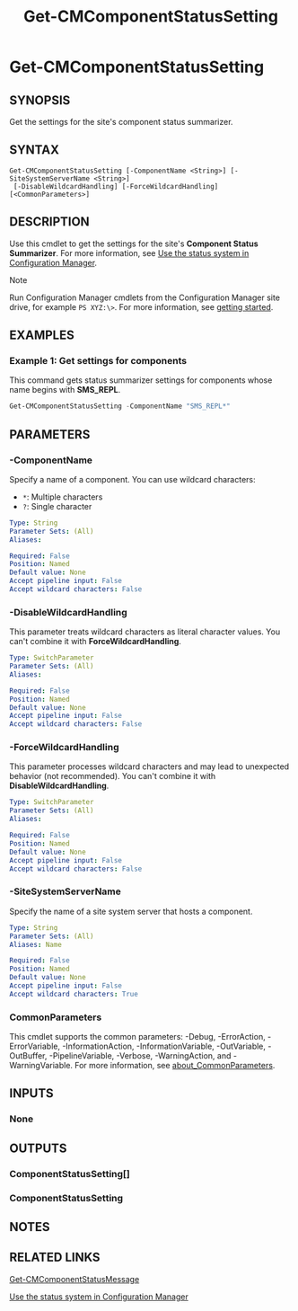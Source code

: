 ﻿---
external help file: AdminUI.PS.dll-Help.xml
Module Name: ConfigurationManager
ms.date: 03/30/2021
schema: 2.0.0
title: Get-CMComponentStatusSetting
---

# Get-CMComponentStatusSetting

## SYNOPSIS

Get the settings for the site's component status summarizer.

## SYNTAX

```
Get-CMComponentStatusSetting [-ComponentName <String>] [-SiteSystemServerName <String>]
 [-DisableWildcardHandling] [-ForceWildcardHandling] [<CommonParameters>]
```

## DESCRIPTION

Use this cmdlet to get the settings for the site's **Component Status Summarizer**. For more information, see [Use the status system in Configuration Manager](/mem/configmgr/core/servers/manage/use-status-system#configure-status-reporting).

> [!NOTE]
> Run Configuration Manager cmdlets from the Configuration Manager site drive, for example `PS XYZ:\>`. For more information, see [getting started](/powershell/sccm/overview).

## EXAMPLES

### Example 1: Get settings for components

This command gets status summarizer settings for components whose name begins with **SMS_REPL**.

```powershell
Get-CMComponentStatusSetting -ComponentName "SMS_REPL*"
```

## PARAMETERS

### -ComponentName

Specify a name of a component. You can use wildcard characters:

- `*`: Multiple characters
- `?`: Single character

```yaml
Type: String
Parameter Sets: (All)
Aliases:

Required: False
Position: Named
Default value: None
Accept pipeline input: False
Accept wildcard characters: False
```

### -DisableWildcardHandling

This parameter treats wildcard characters as literal character values. You can't combine it with **ForceWildcardHandling**.

```yaml
Type: SwitchParameter
Parameter Sets: (All)
Aliases:

Required: False
Position: Named
Default value: None
Accept pipeline input: False
Accept wildcard characters: False
```

### -ForceWildcardHandling

This parameter processes wildcard characters and may lead to unexpected behavior (not recommended). You can't combine it with **DisableWildcardHandling**.

```yaml
Type: SwitchParameter
Parameter Sets: (All)
Aliases:

Required: False
Position: Named
Default value: None
Accept pipeline input: False
Accept wildcard characters: False
```

### -SiteSystemServerName

Specify the name of a site system server that hosts a component.

```yaml
Type: String
Parameter Sets: (All)
Aliases: Name

Required: False
Position: Named
Default value: None
Accept pipeline input: False
Accept wildcard characters: True
```

### CommonParameters
This cmdlet supports the common parameters: -Debug, -ErrorAction, -ErrorVariable, -InformationAction, -InformationVariable, -OutVariable, -OutBuffer, -PipelineVariable, -Verbose, -WarningAction, and -WarningVariable. For more information, see [about_CommonParameters](http://go.microsoft.com/fwlink/?LinkID=113216).

## INPUTS

### None
## OUTPUTS

### ComponentStatusSetting[]
### ComponentStatusSetting
## NOTES

## RELATED LINKS

[Get-CMComponentStatusMessage](Get-CMComponentStatusMessage.md)

[Use the status system in Configuration Manager](/mem/configmgr/core/servers/manage/use-status-system#configure-status-reporting)

